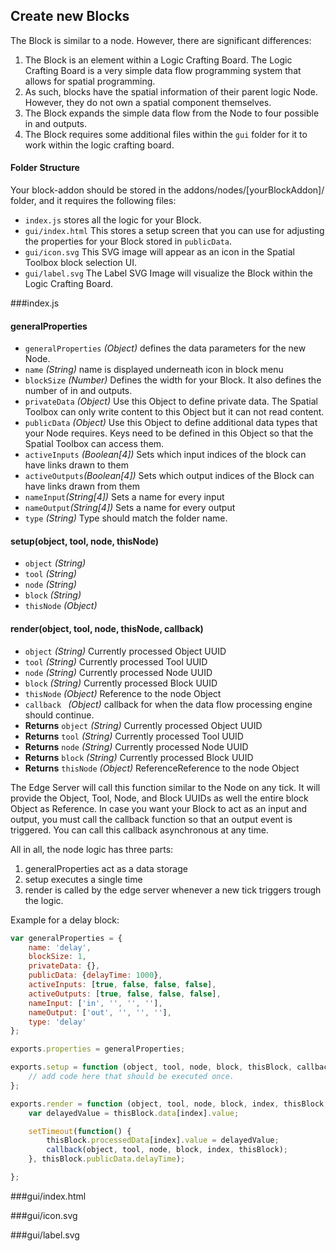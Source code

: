 <a name="newBlock"></a>
## Create new Blocks
The Block is similar to a node. However, there are significant differences:

1. The Block is an element within a Logic Crafting Board. The Logic Crafting Board is a very simple data flow programming system that allows for spatial programming.
2. As such, blocks have the spatial information of their parent logic Node. However, they do not own a spatial component themselves. 
1. The Block expands the simple data flow from the Node to four possible in and outputs.
2. The Block requires some additional files within the `gui` folder for it to work within the logic crafting board. 

#### Folder Structure
Your block-addon should be stored in the addons/nodes/[yourBlockAddon]/ folder, and it requires the following files:

- `index.js` stores all the logic for your Block.
- `gui/index.html` This stores a setup screen that you can use for adjusting the properties for your Block stored in `publicData`. 
- `gui/icon.svg` This SVG image will appear as an icon in the Spatial Toolbox block selection UI. 
- `gui/label.svg` The Label SVG Image will visualize the Block within the Logic Crafting Board.

<a name="blockIndex"></a>
###index.js

#### generalProperties
- `generalProperties` _(Object)_ defines the data parameters for the new Node.
- `name` _(String)_ name is displayed underneath icon in block menu
- `blockSize` _(Number)_ Defines the width for your Block. It also defines the number of in and outputs.
- `privateData` _(Object)_ Use this Object to define private data. The Spatial Toolbox can only write content to this Object but it can not read content.
- `publicData` _(Object)_ Use this Object to define additional data types that your Node requires. Keys need to be defined in this Object so that the Spatial Toolbox can access them.
- `activeInputs` _(Boolean[4])_ Sets which input indices of the block can have links drawn to them
- `activeOutputs`_(Boolean[4])_ Sets which output indices of the Block can have links drawn from them
- `nameInput`_(String[4])_ Sets a name for every input
- `nameOutput`_(String[4])_ Sets a name for every output
- `type` _(String)_ Type should match the folder name.


#### setup(object, tool, node, thisNode)
- `object` _(String)_
- `tool` _(String)_
- `node` _(String)_
- `block` _(String)_
- `thisNode` _(Object)_




#### render(object, tool, node, thisNode, callback)
- `object` _(String)_ Currently processed Object UUID
- `tool` _(String)_ Currently processed Tool UUID
- `node` _(String)_ Currently processed Node UUID
- `block` _(String)_ Currently processed Block UUID
- `thisNode` _(Object)_ Reference to the node Object
- `callback ` _(Object)_ callback for when the data flow processing engine should continue.
- **Returns** `object` _(String)_ Currently processed Object UUID
- **Returns** `tool` _(String)_ Currently processed Tool UUID
- **Returns** `node` _(String)_ Currently processed Node UUID
- **Returns** `block` _(String)_ Currently processed Block UUID
- **Returns** `thisNode` _(Object)_ ReferenceReference to the node Object

The Edge Server will call this function similar to the Node on any tick. It will provide the Object, Tool, Node, and Block UUIDs as well the entire block Object as Reference. In case you want your Block to act as an input and output, you must call the callback function so that an output event is triggered. You can call this callback asynchronous at any time.

All in all, the node logic has three parts:

1. generalProperties act as a data storage
2. setup executes a single time
3. render is called by the edge server whenever a new tick triggers trough the logic.


Example for a delay block:

```javascript
var generalProperties = {
    name: 'delay',
    blockSize: 1,
    privateData: {},
    publicData: {delayTime: 1000},
    activeInputs: [true, false, false, false],
    activeOutputs: [true, false, false, false],
    nameInput: ['in', '', '', ''],
    nameOutput: ['out', '', '', ''],
    type: 'delay'
};

exports.properties = generalProperties;

exports.setup = function (object, tool, node, block, thisBlock, callback) {
    // add code here that should be executed once.
};

exports.render = function (object, tool, node, block, index, thisBlock, callback) {
    var delayedValue = thisBlock.data[index].value;

    setTimeout(function() {
        thisBlock.processedData[index].value = delayedValue;
        callback(object, tool, node, block, index, thisBlock);
    }, thisBlock.publicData.delayTime);

};
```
<a name="blockGuiIndex"></a>
###gui/index.html

<a name="blockGuiIcon"></a>
###gui/icon.svg

<a name="blockGuiLabel"></a>
###gui/label.svg
